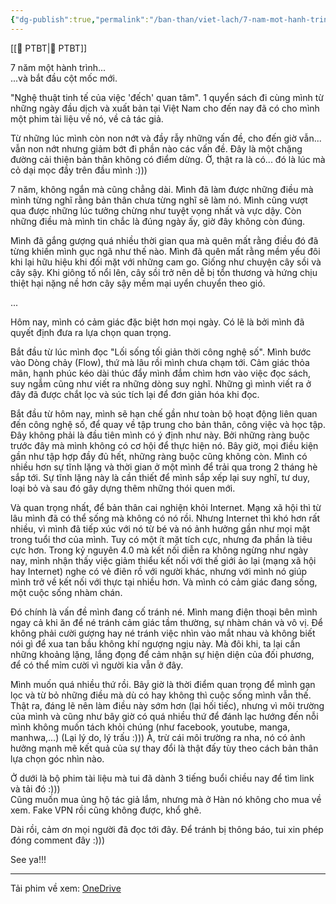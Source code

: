 ```yaml
---
{"dg-publish":true,"permalink":"/ban-than/viet-lach/7-nam-mot-hanh-trinh-mot-cot-moc-moi/","dgPassFrontmatter":true}
---
```


[[💎 PTBT\|💎 PTBT]]

7 năm một hành trình...  
...và bắt đầu cột mốc mới.  
  
"Nghệ thuật tinh tế của việc 'đếch' quan tâm". 1 quyển sách đi cùng mình từ những ngày đầu dịch và xuất bản tại Việt Nam cho đến nay đã có cho mình một phim tài liệu về nó, về cả tác giả.  
  
Từ những lúc mình còn non nớt và đầy rẫy những vấn đề, cho đến giờ vẫn... vẫn non nớt nhưng giảm bớt đi phần nào các vấn đề. Đây là một chặng đường cải thiện bản thân không có điểm dừng. Ờ, thật ra là có... đó là lúc mà cỏ dại mọc đầy trên đầu mình :)))  
  
7 năm, không ngắn mà cũng chẳng dài. Mình đã làm được những điều mà mình từng nghĩ rằng bản thân chưa từng nghĩ sẽ làm nó. Mình cũng vượt qua được những lúc tưởng chừng như tuyệt vọng nhất và vực dậy. Còn những điều mà mình tin chắc là đúng ngày ấy, giờ đây không còn đúng.  
  
Mình đã gắng gượng quá nhiều thời gian qua mà quên mất rằng điều đó đã từng khiến mình gục ngã như thế nào. Mình đã quên mất rằng mềm yếu đôi khi lại hữu hiệu khi đối mặt với những cam go. Giống như chuyện cây sồi và cây sậy. Khi giông tố nổi lên, cây sồi trở nên dễ bị tổn thương và hứng chịu thiệt hại nặng nề hơn cây sậy mềm mại uyển chuyển theo gió.  
  
...  
  
Hôm nay, mình có cảm giác đặc biệt hơn mọi ngày. Có lẽ là bởi mình đã quyết định đưa ra lựa chọn quan trọng.  
  
Bắt đầu từ lúc mình đọc "Lối sống tối giản thời công nghệ số". Mình bước vào Dòng chảy (Flow), thứ mà lâu rồi mình chưa chạm tới. Cảm giác thỏa mãn, hạnh phúc kéo dài thúc đẩy mình đắm chìm hơn vào việc đọc sách, suy ngẫm cũng như viết ra những dòng suy nghĩ. Những gì mình viết ra ở đây đã được chắt lọc và súc tích lại để đơn giản hóa khi đọc.  
  
Bắt đầu từ hôm nay, mình sẽ hạn chế gần như toàn bộ hoạt động liên quan đến công nghệ số, để quay về tập trung cho bản thân, công việc và học tập. Đây không phải là đầu tiên mình có ý định như này. Bởi những ràng buộc trước đây mà mình không có cơ hội để thực hiện nó. Bây giờ, mọi điều kiện gần như tập hợp đầy đủ hết, những ràng buộc cũng không còn. Mình có nhiều hơn sự tĩnh lặng và thời gian ở một mình để trải qua trong 2 tháng hè sắp tới. Sự tĩnh lặng này là cần thiết để mình sắp xếp lại suy nghĩ, tư duy, loại bỏ và sau đó gây dựng thêm những thói quen mới.  
  
Và quan trọng nhất, để bản thân cai nghiện khỏi Internet. Mạng xã hội thì từ lâu mình đã có thể sống mà không có nó rồi. Nhưng Internet thì khó hơn rất nhiều, vì mình đã tiếp xúc với nó từ bé và nó ảnh hưởng gần như mọi mặt trong tuổi thơ của mình. Tuy có một ít mặt tích cực, nhưng đa phần là tiêu cực hơn. Trong kỷ nguyên 4.0 mà kết nối diễn ra không ngừng như ngày nay, mình nhận thấy việc giảm thiểu kết nối với thế giới ảo lại (mạng xã hội hay Internet) nghe có vẻ điên rồ với người khác, nhưng với mình nó giúp mình trở về kết nối với thực tại nhiều hơn. Và mình có cảm giác đang sống, một cuộc sống nhàm chán.  
  
Đó chính là vấn đề mình đang cố tránh né. Mình mang điện thoại bên mình ngay cả khi ăn để né tránh cảm giác tầm thường, sự nhàm chán và vô vị. Để không phải cười gượng hay né tránh việc nhìn vào mắt nhau và không biết nói gì để xua tan bầu không khí ngượng ngịu này. Mà đôi khi, ta lại cần những khoảng lặng, lắng đọng để cảm nhận sự hiện diện của đối phương, để có thể mỉm cười vì người kia vẫn ở đây.  
  
Mình muốn quá nhiều thứ rồi. Bây giờ là thời điểm quan trọng để mình gạn lọc và từ bỏ những điều mà dù có hay không thì cuộc sống mình vẫn thế. Thật ra, đáng lẽ nên làm điều này sớm hơn (lại hối tiếc), nhưng vì môi trường của mình và cũng như bây giờ có quá nhiều thứ để đánh lạc hướng đến nỗi mình không muốn tách khỏi chúng (như facebook, youtube, manga, manhwa,...) (Lại lý do, lý trấu :))) À, trừ cái môi trường ra nha, nó có ảnh hưởng mạnh mẽ kết quả của sự thay đổi là thật đấy tùy theo cách bản thân lựa chọn góc nhìn nào.  
  
Ở dưới là bộ phim tài liệu mà tui đã dành 3 tiếng buổi chiều nay để tìm link và tải đó :)))  
Cũng muốn mua ủng hộ tác giả lắm, nhưng mà ở Hàn nó không cho mua về xem. Fake VPN rồi cũng không được, khổ ghê.  
  
Dài rồi, cảm ơn mọi người đã đọc tới đây. Để tránh bị thông báo, tui xin phép đóng comment đây :)))  
  
See ya!!!  
  
-----  
Tải phim về xem: [OneDrive](https://1drv.ms/v/s!AnGRjCvbms2Vh4B-5casDMRnuoDgZg?e=bIkgsh)